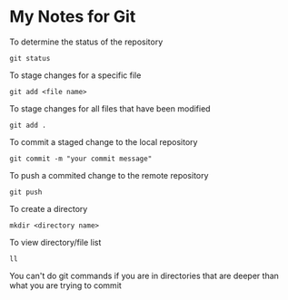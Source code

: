 # My Notes for Git

To determine the status of the repository

```shell
git status
```

To stage changes for a specific file

```shell
git add <file name>
```

To stage changes for all files that have been modified

```shell
git add .
```

To commit a staged change to the local repository

```shell
git commit -m "your commit message"
```

To push a commited change to the remote repository

```shell 
git push
```

To create a directory 

```shell
mkdir <directory name>
```

To view directory/file list

```shell
ll
```

You can't do git commands if you are in directories
that are deeper than what you are trying to commit
